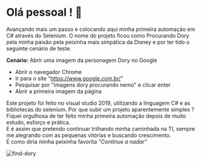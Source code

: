 # Olá pessoal ! :smiling_face_with_three_hearts:

Avançando mais um passo e colocando aqui minha primeira automação em C# através do Selenium. 
O nome do projeto ficou como Procurando Dory pela minha paixão pela peixinha mais simpática da Disney e por ter tido o seguinte cenário de teste.

**Cenário:** Abrir uma imagem da personagem Dory no Google 
- Abrir o navegador Chrome
- Ir para o site "https://www.google.com.br/"
- Pesquisar por "imagens dory procurando nemo" e clicar enter
- Abrir a primeira imagem da página

Este projeto foi feito no visual studio 2019, utilizando a linguagem C# e as bibliotecas do selenium. 
Por que subir um projeto aparentemente simples ? Fiquei orgulhosa de ter feito minha primeira automação depois de muito estudo, esforço e prática. <br>
E é assim que pretendo continuar trilhando minha caminhada na TI, sempre me alegrando com as pequenas vitórias e buscando crescimento. <br>
É como diria minha peixinha favorita _"Continue a nadar"_



<img alt="find-dory" src="https://steemitimages.com/p/62PdCoV9UZrnWxJ9XiSevJBuSCt1PymwSJAKSqp43nNKufK2rtoQruBNxwZKBdVubWonEHyAy7d1wkrBng1MZsD74gFuGmQmaSVv1nvGhKrctuj?format=match&mode=fit">

